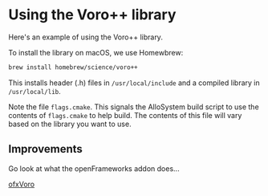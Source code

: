 # Using the Voro++ library

Here's an example of using the Voro++ library.

To install the library on macOS, we use Homewbrew:

```bash
brew install homebrew/science/voro++
```

This installs header (.h) files in `/usr/local/include` and a compiled library in `/usr/local/lib`.

Note the file `flags.cmake`. This signals the AlloSystem build script to use the contents of `flags.cmake` to help build. The contents of this file will vary based on the library you want to use.

## Improvements

Go look at what the openFrameworks addon does...

[ofxVoro](https://github.com/patriciogonzalezvivo/ofxVoro/blob/master/src/ofxVoro.cpp)
